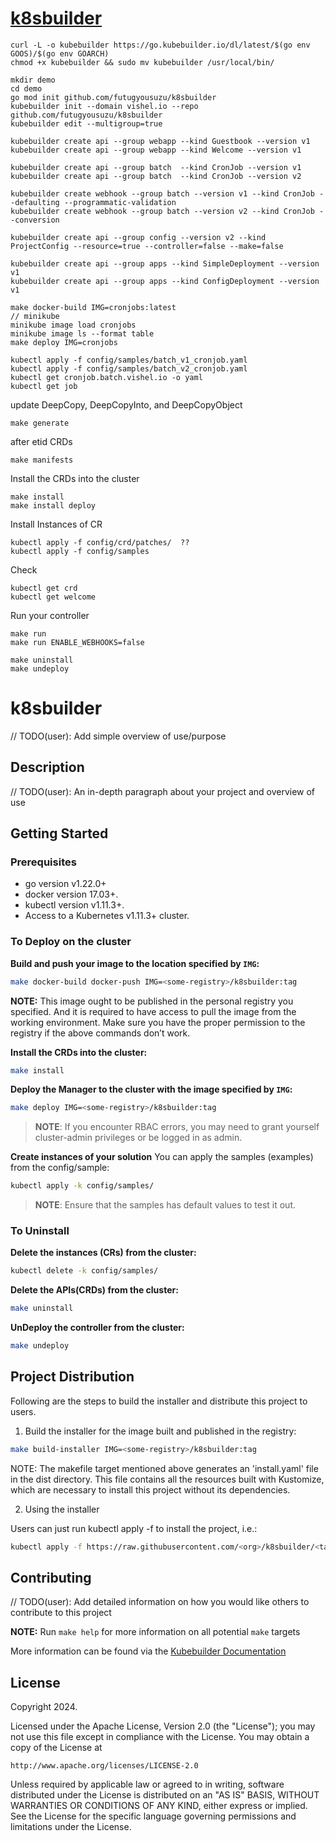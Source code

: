 # [k8sbuilder](https://go.kubebuilder.io/introduction.html)

```shell
curl -L -o kubebuilder https://go.kubebuilder.io/dl/latest/$(go env GOOS)/$(go env GOARCH)
chmod +x kubebuilder && sudo mv kubebuilder /usr/local/bin/

mkdir demo
cd demo
go mod init github.com/futugyousuzu/k8sbuilder
kubebuilder init --domain vishel.io --repo github.com/futugyousuzu/k8sbuilder
kubebuilder edit --multigroup=true

kubebuilder create api --group webapp --kind Guestbook --version v1
kubebuilder create api --group webapp --kind Welcome --version v1

kubebuilder create api --group batch  --kind CronJob --version v1
kubebuilder create api --group batch  --kind CronJob --version v2

kubebuilder create webhook --group batch --version v1 --kind CronJob --defaulting --programmatic-validation 
kubebuilder create webhook --group batch --version v2 --kind CronJob --conversion

kubebuilder create api --group config --version v2 --kind ProjectConfig --resource=true --controller=false --make=false

kubebuilder create api --group apps --kind SimpleDeployment --version v1
kubebuilder create api --group apps --kind ConfigDeployment --version v1

make docker-build IMG=cronjobs:latest
// minikube
minikube image load cronjobs
minikube image ls --format table
make deploy IMG=cronjobs

kubectl apply -f config/samples/batch_v1_cronjob.yaml
kubectl apply -f config/samples/batch_v2_cronjob.yaml
kubectl get cronjob.batch.vishel.io -o yaml
kubectl get job
```

update DeepCopy, DeepCopyInto, and DeepCopyObject

```shell
make generate
```

after etid CRDs

```shell
make manifests
```

Install the CRDs into the cluster

```shell
make install
make install deploy
```

Install Instances of CR

```shell
kubectl apply -f config/crd/patches/  ??
kubectl apply -f config/samples
```

Check

```shell
kubectl get crd
kubectl get welcome
```

Run your controller

```shell
make run
make run ENABLE_WEBHOOKS=false

make uninstall
make undeploy
```

# k8sbuilder
// TODO(user): Add simple overview of use/purpose

## Description
// TODO(user): An in-depth paragraph about your project and overview of use

## Getting Started

### Prerequisites
- go version v1.22.0+
- docker version 17.03+.
- kubectl version v1.11.3+.
- Access to a Kubernetes v1.11.3+ cluster.

### To Deploy on the cluster
**Build and push your image to the location specified by `IMG`:**

```sh
make docker-build docker-push IMG=<some-registry>/k8sbuilder:tag
```

**NOTE:** This image ought to be published in the personal registry you specified.
And it is required to have access to pull the image from the working environment.
Make sure you have the proper permission to the registry if the above commands don’t work.

**Install the CRDs into the cluster:**

```sh
make install
```

**Deploy the Manager to the cluster with the image specified by `IMG`:**

```sh
make deploy IMG=<some-registry>/k8sbuilder:tag
```

> **NOTE**: If you encounter RBAC errors, you may need to grant yourself cluster-admin
privileges or be logged in as admin.

**Create instances of your solution**
You can apply the samples (examples) from the config/sample:

```sh
kubectl apply -k config/samples/
```

>**NOTE**: Ensure that the samples has default values to test it out.

### To Uninstall
**Delete the instances (CRs) from the cluster:**

```sh
kubectl delete -k config/samples/
```

**Delete the APIs(CRDs) from the cluster:**

```sh
make uninstall
```

**UnDeploy the controller from the cluster:**

```sh
make undeploy
```

## Project Distribution

Following are the steps to build the installer and distribute this project to users.

1. Build the installer for the image built and published in the registry:

```sh
make build-installer IMG=<some-registry>/k8sbuilder:tag
```

NOTE: The makefile target mentioned above generates an 'install.yaml'
file in the dist directory. This file contains all the resources built
with Kustomize, which are necessary to install this project without
its dependencies.

2. Using the installer

Users can just run kubectl apply -f <URL for YAML BUNDLE> to install the project, i.e.:

```sh
kubectl apply -f https://raw.githubusercontent.com/<org>/k8sbuilder/<tag or branch>/dist/install.yaml
```

## Contributing
// TODO(user): Add detailed information on how you would like others to contribute to this project

**NOTE:** Run `make help` for more information on all potential `make` targets

More information can be found via the [Kubebuilder Documentation](https://book.kubebuilder.io/introduction.html)

## License

Copyright 2024.

Licensed under the Apache License, Version 2.0 (the "License");
you may not use this file except in compliance with the License.
You may obtain a copy of the License at

    http://www.apache.org/licenses/LICENSE-2.0

Unless required by applicable law or agreed to in writing, software
distributed under the License is distributed on an "AS IS" BASIS,
WITHOUT WARRANTIES OR CONDITIONS OF ANY KIND, either express or implied.
See the License for the specific language governing permissions and
limitations under the License.

